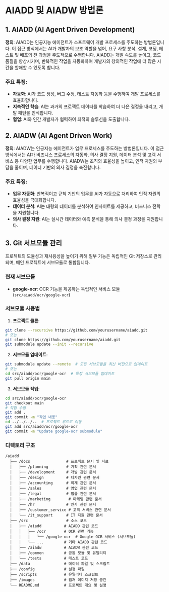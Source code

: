 # AIADD 및 AIADW 방법론

## 1. AIADD (AI Agent Driven Development)

**정의**: AIADD는 인공지능 에이전트가 소프트웨어 개발 프로세스를 주도하는 방법론입니다. 이 접근 방식에서는 AI가 개발자의 보조 역할을 넘어, 요구 사항 분석, 설계, 코딩, 테스트 및 배포의 전 과정을 주도적으로 수행합니다. AIADD는 개발 속도를 높이고, 코드 품질을 향상시키며, 반복적인 작업을 자동화하여 개발자의 창의적인 작업에 더 많은 시간을 할애할 수 있도록 합니다.

### 주요 특징:
- **자동화**: AI가 코드 생성, 버그 수정, 테스트 자동화 등을 수행하여 개발 프로세스를 효율화합니다.
- **지속적인 학습**: AI는 과거의 프로젝트 데이터를 학습하여 더 나은 결정을 내리고, 개발 패턴을 인식합니다.
- **협업**: AI와 인간 개발자가 협력하여 최적의 솔루션을 도출합니다.

## 2. AIADW (AI Agent Driven Work)

**정의**: AIADW는 인공지능 에이전트가 업무 프로세스를 주도하는 방법론입니다. 이 접근 방식에서는 AI가 비즈니스 프로세스의 자동화, 의사 결정 지원, 데이터 분석 및 고객 서비스 등 다양한 업무를 수행합니다. AIADW는 조직의 효율성을 높이고, 인적 자원의 부담을 줄이며, 데이터 기반의 의사 결정을 촉진합니다.

### 주요 특징:
- **업무 자동화**: 반복적이고 규칙 기반의 업무를 AI가 자동으로 처리하여 인적 자원의 효율성을 극대화합니다.
- **데이터 분석**: AI는 대량의 데이터를 분석하여 인사이트를 제공하고, 비즈니스 전략을 지원합니다.
- **의사 결정 지원**: AI는 실시간 데이터와 예측 분석을 통해 의사 결정 과정을 지원합니다.

## 3. Git 서브모듈 관리

프로젝트의 모듈성과 재사용성을 높이기 위해 일부 기능은 독립적인 Git 저장소로 관리되며, 메인 프로젝트에 서브모듈로 통합됩니다.

### 현재 서브모듈
- **google-ocr**: OCR 기능을 제공하는 독립적인 서비스 모듈 (`src/aiadd/ocr/google-ocr`)

### 서브모듈 사용법

1. **프로젝트 클론**:
```bash
git clone --recursive https://github.com/yourusername/aiadd.git
# 또는
git clone https://github.com/yourusername/aiadd.git
git submodule update --init --recursive
```

2. **서브모듈 업데이트**:
```bash
git submodule update --remote  # 모든 서브모듈을 최신 버전으로 업데이트
# 또는
cd src/aiadd/ocr/google-ocr  # 특정 서브모듈 업데이트
git pull origin main
```

3. **서브모듈 작업**:
```bash
cd src/aiadd/ocr/google-ocr
git checkout main
# 작업 수행
git add .
git commit -m "작업 내용"
cd ../../../..  # 프로젝트 루트로 이동
git add src/aiadd/ocr/google-ocr
git commit -m "Update google-ocr submodule"
```

### 디렉토리 구조
```
/aiadd
  ├── /docs                # 프로젝트 문서 및 자료
  │   ├── /planning        # 기획 관련 문서
  │   ├── /development     # 개발 관련 문서
  │   ├── /design          # 디자인 관련 문서
  │   ├── /accounting      # 회계 관련 문서
  │   ├── /sales           # 영업 관련 문서
  │   ├── /legal           # 법률 관련 문서
  │   ├── /marketing        # 마케팅 관련 문서
  │   ├── /hr              # 인사 관련 문서
  │   ├── /customer_service # 고객 서비스 관련 문서
  │   └── /it_support      # IT 지원 관련 문서
  ├── /src                 # 소스 코드
  │   ├── /aiadd          # AIADD 관련 코드
  │   │   ├── /ocr        # OCR 관련 기능
  │   │   │   └── /google-ocr  # Google OCR 서비스 (서브모듈)
  │   │   └── ...         # 기타 AIADD 관련 코드
  │   ├── /aiadw          # AIADW 관련 코드
  │   ├── /common         # 공통 모듈 및 유틸리티
  │   └── /tests          # 테스트 코드
  ├── /data               # 데이터 파일 및 스크립트
  ├── /config             # 설정 파일
  ├── /scripts            # 유틸리티 스크립트
  ├── /images             # 캡쳐 이미지 저장 공간
  └── README.md           # 프로젝트 개요 및 설명
```